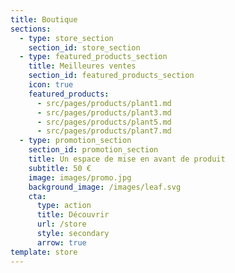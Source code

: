 ```yaml
---
title: Boutique
sections:
  - type: store_section
    section_id: store_section
  - type: featured_products_section
    title: Meilleures ventes
    section_id: featured_products_section
    icon: true
    featured_products:
      - src/pages/products/plant1.md
      - src/pages/products/plant3.md
      - src/pages/products/plant5.md
      - src/pages/products/plant7.md
  - type: promotion_section
    section_id: promotion_section
    title: Un espace de mise en avant de produit
    subtitle: 50 €
    image: images/promo.jpg
    background_image: /images/leaf.svg
    cta:
      type: action
      title: Découvrir
      url: /store
      style: secondary
      arrow: true
template: store
---
```

